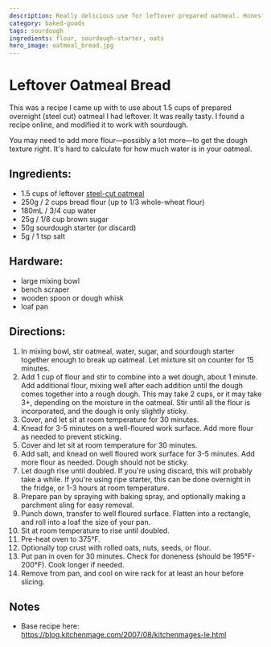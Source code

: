 ```yaml
---
description: Really delicious use for leftover prepared oatmeal. Honestly, better than the oatmeal.
category: baked-goods
tags: sourdough
ingredients: flour, sourdough-starter, oats
hero_image: oatmeal_bread.jpg
---
```


# Leftover Oatmeal Bread

This was a recipe I came up with to use about 1.5 cups of prepared overnight (steel cut) oatmeal I had leftover. It was really tasty. I found a recipe online, and modified it to work with sourdough.

You may need to add more flour—possibly a lot more—to get the dough texture right. It's hard to calculate for how much water is in your oatmeal.

## Ingredients:

- 1.5 cups of leftover [steel-cut oatmeal](../Overnight%20Steel%20Cut%20Oatmeal)
- 250g / 2 cups bread flour (up to 1/3 whole-wheat flour)
- 180mL / 3/4 cup water
- 25g / 1/8 cup brown sugar
- 50g sourdough starter (or discard)
- 5g / 1 tsp salt

## Hardware:

- large mixing bowl
- bench scraper
- wooden spoon or dough whisk
- loaf pan

## Directions:

1. In mixing bowl, stir oatmeal, water, sugar, and sourdough starter together enough to break up oatmeal. Let mixture sit on counter for 15 minutes.
2. Add 1 cup of flour and stir to combine into a wet dough, about 1 minute. Add additional flour, mixing well after each addition until the dough comes together into a rough dough. This may take 2 cups, or it may take 3+, depending on the moisture in the oatmeal. Stir until all the flour is incorporated, and the dough is only slightly sticky.
3. Cover, and let sit at room temperature for 30 minutes.
4. Knead for 3-5 minutes on a well-floured work surface. Add more flour as needed to prevent sticking.
5. Cover and let sit at room temperature for 30 minutes.
6. Add salt, and knead on well floured work surface for 3-5 minutes. Add more flour as needed. Dough should not be sticky.
7. Let dough rise until doubled. If you're using discard, this will probably take a while. If you're using ripe starter, this can be done overnight in the fridge, or 1-3 hours at room temperature.
8. Prepare pan by spraying with baking spray, and optionally making a parchment sling for easy removal.
9. Punch down, transfer to well floured surface. Flatten into a rectangle, and roll into a loaf the size of your pan.
10. Sit at room temperature to rise until doubled.
11. Pre-heat oven to 375°F.
12. Optionally top crust with rolled oats, nuts, seeds, or flour.
13. Put pan in oven for 30 minutes. Check for doneness (should be 195°F-200°F). Cook longer if needed.
14. Remove from pan, and cool on wire rack for at least an hour before slicing. 

## Notes

- Base recipe here: <https://blog.kitchenmage.com/2007/08/kitchenmages-le.html>
